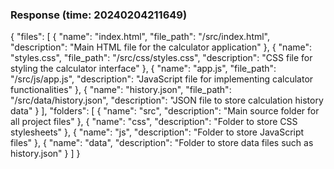 ### Response (time: 20240204211649)

{
  "files": [
    {
      "name": "index.html",
      "file_path": "/src/index.html",
      "description": "Main HTML file for the calculator application"
    },
    {
      "name": "styles.css",
      "file_path": "/src/css/styles.css",
      "description": "CSS file for styling the calculator interface"
    },
    {
      "name": "app.js",
      "file_path": "/src/js/app.js",
      "description": "JavaScript file for implementing calculator functionalities"
    },
    {
      "name": "history.json",
      "file_path": "/src/data/history.json",
      "description": "JSON file to store calculation history data"
    }
  ],
  "folders": [
    {
      "name": "src",
      "description": "Main source folder for all project files"
    },
    {
      "name": "css",
      "description": "Folder to store CSS stylesheets"
    },
    {
      "name": "js",
      "description": "Folder to store JavaScript files"
    },
    {
      "name": "data",
      "description": "Folder to store data files such as history.json"
    }
  ]
}